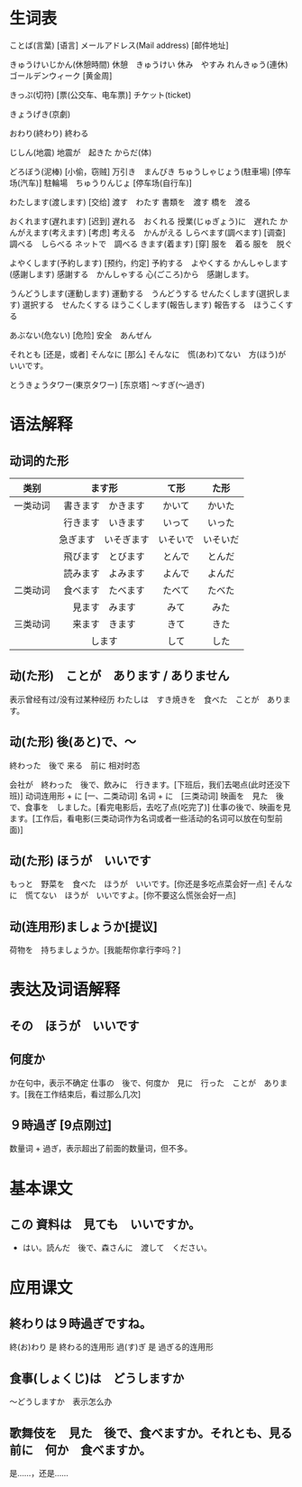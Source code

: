 # 生词表
ことば(言葉)    [语言]
メールアドレス(Mail address)  [邮件地址]

きゅうけいじかん(休憩時間)
    休憩　きゅうけい
    休み　やすみ
れんきゅう(連休)
ゴールデンウィーク  [黄金周]

きっぷ(切符)    [票(公交车、电车票)]
    チケット(ticket)

きょうげき(京劇)

おわり(終わり)
    終わる

じしん(地震)
    地震が　起きた
からだ(体)

どろぼう(泥棒)  [小偷，窃贼]
    万引き　まんびき
ちゅうしゃじょう(駐車場)    [停车场(汽车)]
    駐輪場　ちゅうりんじょ  [停车场(自行车)]

わたします(渡します)    [交给]
    渡す　わたす
    書類を　渡す
    橋を　渡る

おくれます(遅れます)    [迟到]
    遅れる　おくれる
    授業(じゅぎょう)に　遅れた
かんがえます(考えます)  [考虑]
    考える　かんがえる
しらべます(調べます)    [调查]
    調べる　しらべる
    ネットで　調べる
きます(着ます)  [穿]
    服を　着る
    服を　脱ぐ

よやくします(予約します)    [预约，约定]
    予約する　よやくする
かんしゃします(感謝します)
    感謝する　かんしゃする
    心(ごころ)から　感謝します。

うんどうします(運動します)
    運動する　うんどうする
せんたくします(選択します)
    選択する　せんたくする
ほうこくします(報告します)
    報告する　ほうこくする

あぶない(危ない)     [危险]
    安全　あんぜん

それとも    [还是，或者]
そんなに    [那么]
    そんなに　慌(あわ)てない　方(ほう)がいいです。

とうきょうタワー(東京タワー)    [东京塔]
〜すぎ(〜過ぎ)

# 语法解释
## 动词的た形
|类别|ます形|て形|た形|
|:-:|:-:|:-:|:-:|
|一类动词|書きます　かきます|かいて|かいた|
||行きます　いきます|いって|いった|
||急ぎます　いそぎます|いそいで|いそいだ|
||飛びます　とびます|とんで|とんだ|
||読みます　よみます|よんで|よんだ|
|二类动词|食べます　たべます|たべて|たべた|
||見ます　みます|みて|みた|
|三类动词|来ます　きます|きて|きた|
||します|して|した|
## 动(た形)　ことが　あります / ありません
表示曾经有过/没有过某种经历
わたしは　すき焼きを　食べた　ことが　あります。
## 动(た形) 後(あと)で、〜
終わった　後で
来る　前に
相对时态

会社が　終わった　後で、飲みに　行きます。[下班后，我们去喝点(此时还没下班)]
动词连用形 + に [一、二类动词]
名词 + に　[三类动词]
映画を　見た　後で、食事を　しました。[看完电影后，去吃了点(吃完了)]
仕事の後で、映画を見ます。[工作后，看电影(三类动词作为名词或者一些活动的名词可以放在句型前面)]
## 动(た形) ほうが　いいです
もっと　野菜を　食べた　ほうが　いいです。[你还是多吃点菜会好一点]
そんなに　慌てない　ほうが　いいですよ。[你不要这么慌张会好一点]
## 动(连用形)ましょうか[提议]
荷物を　持ちましょうか。[我能帮你拿行李吗？]　

# 表达及词语解释
## その　ほうが　いいです
## 何度か
か在句中，表示不确定
仕事の　後で、何度か　見に　行った　ことが　あります。[我在工作结束后，看过那么几次]
## ９時過ぎ [9点刚过]
数量词 + 過ぎ，表示超出了前面的数量词，但不多。

# 基本课文
## この 資料は　見ても　いいですか。
- はい。読んだ　後で、森さんに　渡して　ください。

# 应用课文
## 終わりは９時過ぎですね。
終(お)わり  是 終わる的连用形
過(す)ぎ       是 過ぎる的连用形
## 食事(しょくじ)は　どうしますか
〜どうしますか　表示怎么办
## 歌舞伎を　見た　後で、食べますか。それとも、見る　前に　何か　食べますか。
是……，还是…… 
